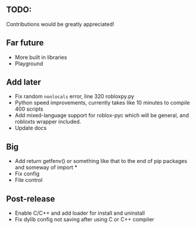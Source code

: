 ## TODO:
Contributions would be greatly appreciated!

## Far future
- More built in libraries
- Playground

## Add later
- Fix random `nonlocals` error, line 320 robloxpy.py
- Python speed improvements, currently takes like 10 minutes to compile 400 scripts
- Add mixed-language support for roblox-pyc which will be general, and robloxts wrapper included.
- Update docs

## Big
- Add return getfenv() or something like that to the end of pip packages and someway of import * 
- Fix config
- File control

## Post-release
- Enable C/C++ and add loader for install and uninstall
- Fix dylib config not saving after using C or C++ compiler 
